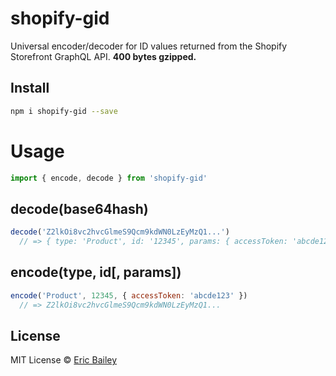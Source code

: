 # shopify-gid
Universal encoder/decoder for ID values returned from the Shopify Storefront
GraphQL API. **400 bytes gzipped.**

## Install
```bash
npm i shopify-gid --save
```

# Usage
```javascript
import { encode, decode } from 'shopify-gid'
```
## decode(base64hash)
```javascript
decode('Z2lkOi8vc2hvcGlmeS9Qcm9kdWN0LzEyMzQ1...')
  // => { type: 'Product', id: '12345', params: { accessToken: 'abcde123' }, raw: 'Z2lkOi8...' }
```
## encode(type, id[, params])
```javascript
encode('Product', 12345, { accessToken: 'abcde123' })
  // => Z2lkOi8vc2hvcGlmeS9Qcm9kdWN0LzEyMzQ1...
```

## License
MIT License © [Eric Bailey](https://estrattonbailey.com)
